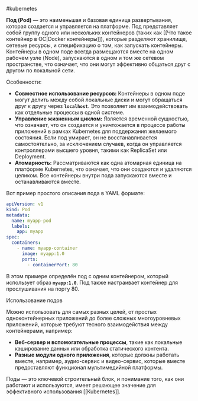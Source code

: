 #kubernetes 

**Под (Pod)** — это наименьшая и базовая единица развертывания, которая создается и управляется на платформе. Под представляет собой группу одного или нескольких контейнеров (таких как [[Что такое контейнер в ОС|Docker контейнеры]]), которые разделяют хранилище, сетевые ресурсы, и спецификацию о том, как запускать контейнеры. Контейнеры в одном поде всегда размещаются вместе на одном рабочем узле (Node), запускаются в одном и том же сетевом пространстве, что означает, что они могут эффективно общаться друг с другом по локальной сети.

Особенности:

- **Совместное использование ресурсов:** Контейнеры в одном поде могут делить между собой локальные диски и могут обращаться друг к другу через **`localhost`**. Это позволяет им взаимодействовать как отдельные процессы в одной системе.
- **Управление жизненным циклом:** Является временной сущностью, что означает, что он создается и уничтожается в процессе работы приложений в рамках Kubernetes для поддержания желаемого состояния. Если под умирает, он не восстанавливается самостоятельно, за исключением случаев, когда он управляется контроллерами высшего уровня, такими как ReplicaSet или Deployment.
- **Атомарность:** Рассматриваются как одна атомарная единица на платформе Kubernetes, что означает, что они создаются и удаляются целиком. Все контейнеры внутри пода запускаются вместе и останавливаются вместе.

Вот пример простого описания пода в YAML формате:

```yaml
apiVersion: v1
kind: Pod
metadata:
  name: myapp-pod
  labels:
    app: myapp
spec:
  containers:
    - name: myapp-container
      image: myapp:1.0
      ports:
        - containerPort: 80
```

В этом примере определён под с одним контейнером, который использует образ **`myapp:1.0`**. Под также настраивает контейнер для прослушивания на порту 80.

Использование подов

Можно использовать для самых разных целей, от простых одноконтейнерных приложений до более сложных многоуровневых приложений, которые требуют тесного взаимодействия между контейнерами, например:

- **Веб-сервер и вспомогательные процессы**, такие как локальные кэширование данных или обработка статического контента.
- **Разные модули одного приложения**, которые должны работать вместе, например, аудио-сервис и видео-сервис, которые вместе предоставляют функционал мультимедийной платформы.

Поды — это ключевой строительный блок, и понимание того, как они работают и используются, имеет решающее значение для эффективного использования [[Kubernetes]].